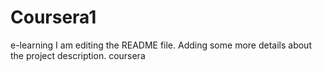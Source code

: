 # Coursera1
e-learning
I am editing the README file. Adding some more details about the project description.
coursera
